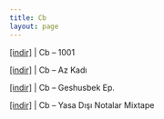 ```yaml
---
title: Cb
layout: page
---
```


<a href="https://cloud.mail.ru/public/5b6510049218/CB%20-%201001" target="_blank">[indir]</a>   |   Cb &#8211; 1001

<a href="https://cloud.mail.ru/public/1333607f4ff2/CB%20-%20Az%20Kald%C4%B1" target="_blank">[indir]</a>   |   Cb &#8211; Az Kadı

<a href="https://cloud.mail.ru/public/c228abd8b140/CB%20-%20Geshusbek%20EP" target="_blank">[indir]</a>   |   Cb &#8211; Geshusbek Ep.

<a href="https://cloud.mail.ru/public/4976b3416ac4/CB%20-%20Yasa%20D%C4%B1%C5%9F%C4%B1%20Notalar%20Mixtape" target="_blank">[indir]</a>   |   Cb &#8211; Yasa Dışı Notalar Mixtape
